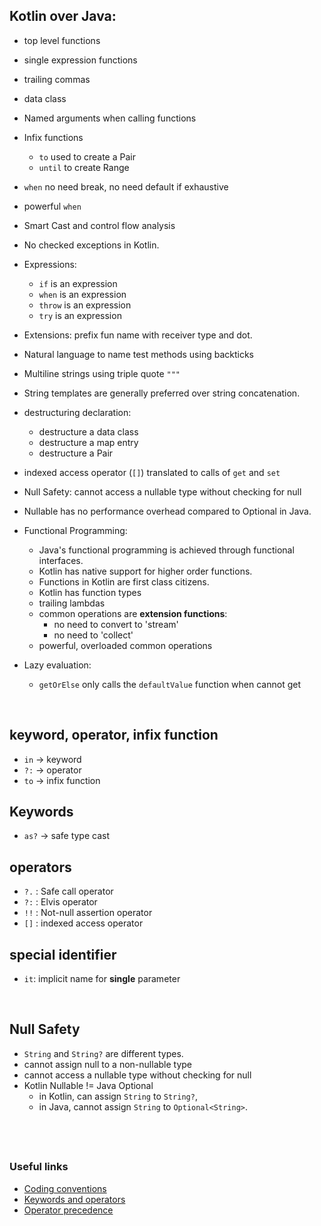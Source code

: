 ## Kotlin over Java:

* top level functions
* single expression functions
* trailing commas
* data class
* Named arguments when calling functions
* Infix functions
  * `to` used to create a Pair
  * `until` to create Range

* `when` no need break, no need default if exhaustive
* powerful `when`
* Smart Cast and control flow analysis
* No checked exceptions in Kotlin.
* Expressions:
    * `if` is an expression
    * `when` is an expression
    * `throw` is an expression
    * `try` is an expression

* Extensions: prefix fun name with receiver type and dot.

* Natural language to name test methods using backticks

* Multiline strings using triple quote `"""`

* String templates are generally preferred over string concatenation.

* destructuring declaration: 
  * destructure a data class
  * destructure a map entry
  * destructure a Pair

* indexed access operator  (`[]`) translated to calls of `get` and `set`

* Null Safety: cannot access a nullable type without checking for null
* Nullable has no performance overhead compared to Optional in Java.

* Functional Programming: 
  * Java's functional programming is achieved through functional interfaces. 
  * Kotlin has native support for higher order functions.
  * Functions in Kotlin are first class citizens.
  * Kotlin has function types
  * trailing lambdas
  * common operations are **extension functions**: 
    * no need to convert to 'stream'
    * no need to 'collect'
  * powerful, overloaded common operations

* Lazy evaluation: 
  * `getOrElse` only calls the `defaultValue` function when cannot get

&nbsp;

## keyword, operator, infix function
* `in` -> keyword
* `?:` -> operator
* `to` -> infix function

## Keywords
* `as?` -> safe type cast

## operators
* `?.` : Safe call operator
* `?:` : Elvis operator
* `!!` : Not-null assertion operator
* `[]` : indexed access operator

## special identifier
* `it`: implicit name for **single** parameter

&nbsp;

## Null Safety
* `String` and `String?` are different types.
* cannot assign null to a non-nullable type
* cannot access a nullable type without checking for null
* Kotlin Nullable != Java Optional
  * in Kotlin, can assign `String` to `String?`,
  * in Java, cannot assign `String` to `Optional<String>`.
&nbsp;


&nbsp;
----
### Useful links ###
* [Coding conventions](https://kotlinlang.org/docs/coding-conventions.html)
* [Keywords and operators](https://kotlinlang.org/docs/keyword-reference.html)
* [Operator precedence](https://kotlinlang.org/docs/reference/grammar.html#expressions)